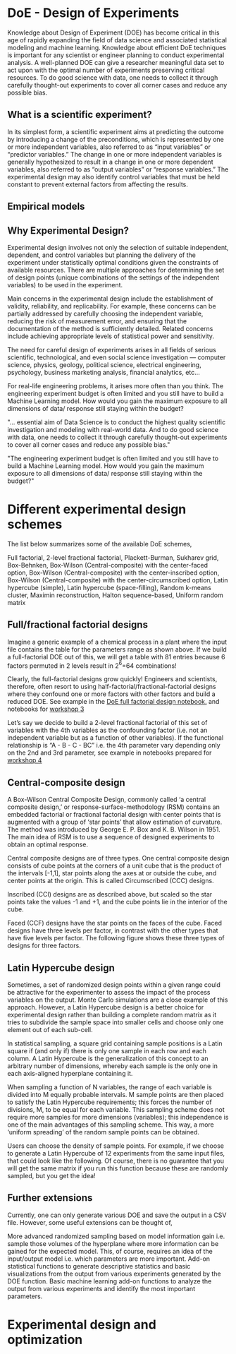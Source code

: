 # DoE - Design of Experiments 
Knowledge about Design of Experiment (DOE) has become critical in this age of rapidly expanding the field of data science and associated statistical modeling and machine learning. Knowledge about efficient DoE techniques is important for any scientist or engineer planning to conduct experimental analysis. A well-planned DOE can give a researcher meaningful data set to act upon with the optimal number of experiments preserving critical resources.
To do good science with data, one needs to collect it through carefully thought-out experiments to cover all corner cases and reduce any possible bias.

## What is a scientific experiment?
In its simplest form, a scientific experiment aims at predicting the outcome by introducing a change of the preconditions, which is represented by one or more independent variables, also referred to as “input variables” or “predictor variables.” The change in one or more independent variables is generally hypothesized to result in a change in one or more dependent variables, also referred to as “output variables” or “response variables.” The experimental design may also identify control variables that must be held constant to prevent external factors from affecting the results.


## Empirical models 

## Why Experimental Design?
Experimental design involves not only the selection of suitable independent, dependent, and control variables but planning the delivery of the experiment under statistically optimal conditions given the constraints of available resources. There are multiple approaches for determining the set of design points (unique combinations of the settings of the independent variables) to be used in the experiment.

Main concerns in the experimental design include the establishment of validity, reliability, and replicability. For example, these concerns can be partially addressed by carefully choosing the independent variable, reducing the risk of measurement error, and ensuring that the documentation of the method is sufficiently detailed. Related concerns include achieving appropriate levels of statistical power and sensitivity.

The need for careful design of experiments arises in all fields of serious scientific, technological, and even social science investigation — computer science, physics, geology, political science, electrical engineering, psychology, business marketing analysis, financial analytics, etc…

For real-life engineering problems, it arises more often than you think. The engineering experiment budget is often limited and you still have to build a Machine Learning model. How would you gain the maximum exposure to all dimensions of data/ response still staying within the budget?


"… essential aim of Data Science is to conduct the highest quality scientific investigation and modeling with real-world data. And to do good science with data, one needs to collect it through carefully thought-out experiments to cover all corner cases and reduce any possible bias."

"The engineering experiment budget is often limited and you still have to build a Machine Learning model. How would you gain the maximum exposure to all dimensions of data/ response still staying within the budget?" 


# Different experimental design schemes 
The list below summarizes some of the available DoE schemes,

Full factorial,
2-level fractional factorial,
Plackett-Burman,
Sukharev grid,
Box-Behnken,
Box-Wilson (Central-composite) with the center-faced option,
Box-Wilson (Central-composite) with the center-inscribed option,
Box-Wilson (Central-composite) with the center-circumscribed option,
Latin hypercube (simple),
Latin hypercube (space-filling),
Random k-means cluster,
Maximin reconstruction,
Halton sequence-based,
Uniform random matrix

## Full/fractional factorial designs
Imagine a generic example of a chemical process in a plant where the input file contains the table for the parameters range as shown above. If we build a full-factorial DOE out of this, we will get a table with 81 entries because 6 factors permuted in 2 levels result in 2$^6$=64 combinations! 

Clearly, the full-factorial designs grow quickly! Engineers and scientists, therefore, often resort to using half-factorial/fractional-factorial designs where they confound one or more factors with other factors and build a reduced DOE. See example in the [DoE full factorial design notebook.](Jupyter-notebooks/DOE_example.ipynb) and notebooks for [workshop 3](../Workshop_3/Jupyter-notebooks/DoE-2factor_full.ipynb)

Let’s say we decide to build a 2-level fractional factorial of this set of variables with the 4th variables as the confounding factor (i.e. not an independent variable but as a function of other variables). If the functional relationship is “A - B - C - BC” i.e. the 4th parameter vary depending only on the 2nd and 3rd parameter, see example in notebooks prepared for [workshop 4](../Workshop_4/Jupyter-notebooks/fractional_design.ipynb)


## Central-composite design
A Box-Wilson Central Composite Design, commonly called ‘a central composite design,’ or response-surface-methodology (RSM) contains an embedded factorial or fractional factorial design with center points that is augmented with a group of ‘star points’ that allow estimation of curvature. The method was introduced by George E. P. Box and K. B. Wilson in 1951. The main idea of RSM is to use a sequence of designed experiments to obtain an optimal response.

Central composite designs are of three types. One central composite design consists of cube points at the corners of a unit cube that is the product of the intervals [-1,1], star points along the axes at or outside the cube, and center points at the origin. This is called Circumscribed (CCC) designs.

Inscribed (CCI) designs are as described above, but scaled so the star points take the values -1 and +1, and the cube points lie in the interior of the cube.

Faced (CCF) designs have the star points on the faces of the cube. Faced designs have three levels per factor, in contrast with the other types that have five levels per factor. The following figure shows these three types of designs for three factors.


## Latin Hypercube design

Sometimes, a set of randomized design points within a given range could be attractive for the experimenter to assess the impact of the process variables on the output. Monte Carlo simulations are a close example of this approach. However, a Latin Hypercube design is a better choice for experimental design rather than building a complete random matrix as it tries to subdivide the sample space into smaller cells and choose only one element out of each sub-cell.

In statistical sampling, a square grid containing sample positions is a Latin square if (and only if) there is only one sample in each row and each column. A Latin Hypercube is the generalization of this concept to an arbitrary number of dimensions, whereby each sample is the only one in each axis-aligned hyperplane containing it.

When sampling a function of N variables, the range of each variable is divided into M equally probable intervals. M sample points are then placed to satisfy the Latin Hypercube requirements; this forces the number of divisions, M, to be equal for each variable. This sampling scheme does not require more samples for more dimensions (variables); this independence is one of the main advantages of this sampling scheme. This way, a more ‘uniform spreading’ of the random sample points can be obtained.

Users can choose the density of sample points. For example, if we choose to generate a Latin Hypercube of 12 experiments from the same input files, that could look like the following. Of course, there is no guarantee that you will get the same matrix if you run this function because these are randomly sampled, but you get the idea!

## Further extensions
Currently, one can only generate various DOE and save the output in a CSV file. However, some useful extensions can be thought of,

More advanced randomized sampling based on model information gain i.e. sample those volumes of the hyperplane where more information can be gained for the expected model. This, of course, requires an idea of the input/output model i.e. which parameters are more important.
Add-on statistical functions to generate descriptive statistics and basic visualizations from the output from various experiments generated by the DOE function.
Basic machine learning add-on functions to analyze the output from various experiments and identify the most important parameters.


# Experimental design and optimization